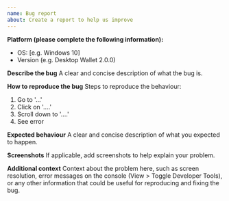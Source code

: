 ```yaml
---
name: Bug report
about: Create a report to help us improve
---
```


**Platform (please complete the following information):**
 - OS: [e.g. Windows 10]
 - Version (e.g. Desktop Wallet 2.0.0)

**Describe the bug**
A clear and concise description of what the bug is.

**How to reproduce the bug**
Steps to reproduce the behaviour:
1. Go to '...'
2. Click on '....'
3. Scroll down to '....'
4. See error

**Expected behaviour**
A clear and concise description of what you expected to happen.

**Screenshots**
If applicable, add screenshots to help explain your problem.

**Additional context**
Context about the problem here, such as screen resolution, error messages on the console (View > Toggle Developer Tools), or any other information that could be useful for reproducing and fixing the bug.

